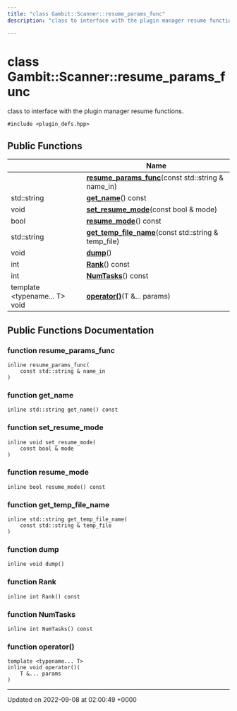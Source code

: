 ```yaml
---
title: "class Gambit::Scanner::resume_params_func"
description: "class to interface with the plugin manager resume functions. "

---
```


# class Gambit::Scanner::resume_params_func



class to interface with the plugin manager resume functions. 


`#include <plugin_defs.hpp>`

## Public Functions

|                | Name           |
| -------------- | -------------- |
| | **[resume_params_func](/documentation/code/classes/classgambit_1_1scanner_1_1resume__params__func/#function-gambitscannerresume-params-func-resume-params-func)**(const std::string & name_in) |
| std::string | **[get_name](/documentation/code/classes/classgambit_1_1scanner_1_1resume__params__func/#function-gambitscannerresume-params-func-get-name)**() const |
| void | **[set_resume_mode](/documentation/code/classes/classgambit_1_1scanner_1_1resume__params__func/#function-gambitscannerresume-params-func-set-resume-mode)**(const bool & mode) |
| bool | **[resume_mode](/documentation/code/classes/classgambit_1_1scanner_1_1resume__params__func/#function-gambitscannerresume-params-func-resume-mode)**() const |
| std::string | **[get_temp_file_name](/documentation/code/classes/classgambit_1_1scanner_1_1resume__params__func/#function-gambitscannerresume-params-func-get-temp-file-name)**(const std::string & temp_file) |
| void | **[dump](/documentation/code/classes/classgambit_1_1scanner_1_1resume__params__func/#function-gambitscannerresume-params-func-dump)**() |
| int | **[Rank](/documentation/code/classes/classgambit_1_1scanner_1_1resume__params__func/#function-gambitscannerresume-params-func-rank)**() const |
| int | **[NumTasks](/documentation/code/classes/classgambit_1_1scanner_1_1resume__params__func/#function-gambitscannerresume-params-func-numtasks)**() const |
| template <typename... T\> <br>void | **[operator()](/documentation/code/classes/classgambit_1_1scanner_1_1resume__params__func/#function-gambitscannerresume-params-func-operator)**(T &... params) |

## Public Functions Documentation

### function resume_params_func

```
inline resume_params_func(
    const std::string & name_in
)
```


### function get_name

```
inline std::string get_name() const
```


### function set_resume_mode

```
inline void set_resume_mode(
    const bool & mode
)
```


### function resume_mode

```
inline bool resume_mode() const
```


### function get_temp_file_name

```
inline std::string get_temp_file_name(
    const std::string & temp_file
)
```


### function dump

```
inline void dump()
```


### function Rank

```
inline int Rank() const
```


### function NumTasks

```
inline int NumTasks() const
```


### function operator()

```
template <typename... T>
inline void operator()(
    T &... params
)
```


-------------------------------

Updated on 2022-09-08 at 02:00:49 +0000